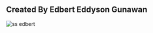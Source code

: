 ## Created By Edbert Eddyson Gunawan
![ss edbert](https://github.com/WazeAzure/Hands-On-Git-Intro/blob/edbert/ss.png?raw=true)
